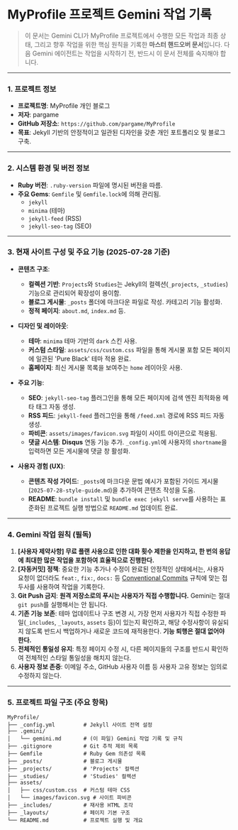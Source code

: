 # MyProfile 프로젝트 Gemini 작업 기록

> 이 문서는 Gemini CLI가 MyProfile 프로젝트에서 수행한 모든 작업과 최종 상태, 그리고 향후 작업을 위한 핵심 원칙을 기록한 **마스터 핸드오버 문서**입니다. 다음 Gemini 에이전트는 작업을 시작하기 전, 반드시 이 문서 전체를 숙지해야 합니다.

---

### **1. 프로젝트 정보**

*   **프로젝트명**: MyProfile 개인 블로그
*   **저자**: pargame
*   **GitHub 저장소**: `https://github.com/pargame/MyProfile`
*   **목표**: Jekyll 기반의 안정적이고 일관된 디자인을 갖춘 개인 포트폴리오 및 블로그 구축.

---

### **2. 시스템 환경 및 버전 정보**

*   **Ruby 버전**: `.ruby-version` 파일에 명시된 버전을 따름.
*   **주요 Gems**: `Gemfile` 및 `Gemfile.lock`에 의해 관리됨.
    *   `jekyll`
    *   `minima` (테마)
    *   `jekyll-feed` (RSS)
    *   `jekyll-seo-tag` (SEO)

---

### **3. 현재 사이트 구성 및 주요 기능 (2025-07-28 기준)**

*   **콘텐츠 구조**:
    *   **컬렉션 기반**: `Projects`와 `Studies`는 Jekyll의 컬렉션(`_projects`, `_studies`) 기능으로 관리되어 확장성이 용이함.
    *   **블로그 게시물**: `_posts` 폴더에 마크다운 파일로 작성. 카테고리 기능 활성화.
    *   **정적 페이지**: `about.md`, `index.md` 등.

*   **디자인 및 레이아웃**:
    *   **테마**: `minima` 테마 기반의 `dark` 스킨 사용.
    *   **커스텀 스타일**: `assets/css/custom.css` 파일을 통해 게시물 포함 모든 페이지에 일관된 'Pure Black' 테마 적용 완료.
    *   **홈페이지**: 최신 게시물 목록을 보여주는 `home` 레이아웃 사용.

*   **주요 기능**:
    *   **SEO**: `jekyll-seo-tag` 플러그인을 통해 모든 페이지에 검색 엔진 최적화용 메타 태그 자동 생성.
    *   **RSS 피드**: `jekyll-feed` 플러그인을 통해 `/feed.xml` 경로에 RSS 피드 자동 생성.
    *   **파비콘**: `assets/images/favicon.svg` 파일이 사이트 아이콘으로 적용됨.
    *   **댓글 시스템**: **Disqus** 연동 기능 추가. `_config.yml`에 사용자의 `shortname`을 입력하면 모든 게시물에 댓글 창 활성화.

*   **사용자 경험 (UX)**:
    *   **콘텐츠 작성 가이드**: `_posts`에 마크다운 문법 예시가 포함된 가이드 게시물(`2025-07-28-style-guide.md`)을 추가하여 콘텐츠 작성을 도움.
    *   **README**: `bundle install` 및 `bundle exec jekyll serve`를 사용하는 표준화된 프로젝트 실행 방법으로 `README.md` 업데이트 완료.

---

### **4. Gemini 작업 원칙 (필독)**

1.  **[사용자 제약사항] 무료 플랜 사용으로 인한 대화 횟수 제한을 인지하고, 한 번의 응답에 최대한 많은 작업을 포함하여 효율적으로 진행한다.**
2.  **[자동커밋] 정책**: 중요한 기능 추가나 수정이 완료된 안정적인 상태에서는, 사용자 요청이 없더라도 `feat:`, `fix:`, `docs:` 등 [Conventional Commits](https://www.conventionalcommits.org/) 규칙에 맞는 접두사를 사용하여 작업을 기록한다.
3.  **Git Push 금지**: **원격 저장소로의 푸시는 사용자가 직접 수행합니다.** Gemini는 절대 `git push`를 실행해서는 안 됩니다.
4.  **기존 기능 보존**: 테마 업데이트나 구조 변경 시, 가장 먼저 사용자가 직접 수정한 파일(`_includes`, `_layouts`, `assets` 등)이 있는지 확인하고, 해당 수정사항이 유실되지 않도록 반드시 백업하거나 새로운 코드에 재적용한다. **기능 퇴행은 절대 없어야 한다.**
5.  **전체적인 통일성 유지**: 특정 페이지 수정 시, 다른 페이지들의 구조를 반드시 확인하여 전체적인 스타일 통일성을 해치지 않는다.
6.  **사용자 정보 존중**: 이메일 주소, GitHub 사용자 이름 등 사용자 고유 정보는 임의로 수정하지 않는다.

---

### **5. 프로젝트 파일 구조 (주요 항목)**

```
MyProfile/
├── _config.yml         # Jekyll 사이트 전역 설정
├── .gemini/
│   └── gemini.md       # (이 파일) Gemini 작업 기록 및 규칙
├── .gitignore          # Git 추적 제외 목록
├── Gemfile             # Ruby Gem 의존성 목록
├── _posts/             # 블로그 게시물
├── _projects/          # 'Projects' 컬렉션
├── _studies/           # 'Studies' 컬렉션
├── assets/
│   ├── css/custom.css  # 커스텀 테마 CSS
│   └── images/favicon.svg # 사이트 파비콘
├── _includes/          # 재사용 HTML 조각
├── _layouts/           # 페이지 기본 구조
└── README.md           # 프로젝트 실행 및 개요
```
